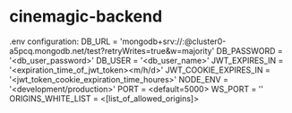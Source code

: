 # cinemagic-backend

.env configuration:
DB_URL = 'mongodb+srv://<username>:<password>@cluster0-a5pcq.mongodb.net/test?retryWrites=true&w=majority'
DB_PASSWORD = '<db_user_password>'
DB_USER = '<db_user_name>'
JWT_EXPIRES_IN = '<expiration_time_of_jwt_token><m/h/d>'
JWT_COOKIE_EXPIRES_IN = '<jwt_token_cookie_expiration_time_houres>'
NODE_ENV = '<development/production>'
PORT = <default=5000>
WS_PORT = '<port for webSocket connection>'
ORIGINS_WHITE_LIST = <[list_of_allowed_origins]>
